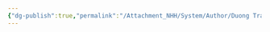 ```yaml
---
{"dg-publish":true,"permalink":"/Attachment_NHH/System/Author/Duong Tran/","dgPassFrontmatter":true,"noteIcon":"2","created":"2023-12-27T13:26:40.769+07:00","updated":"2023-12-27T13:26:43.038+07:00"}
---
```


